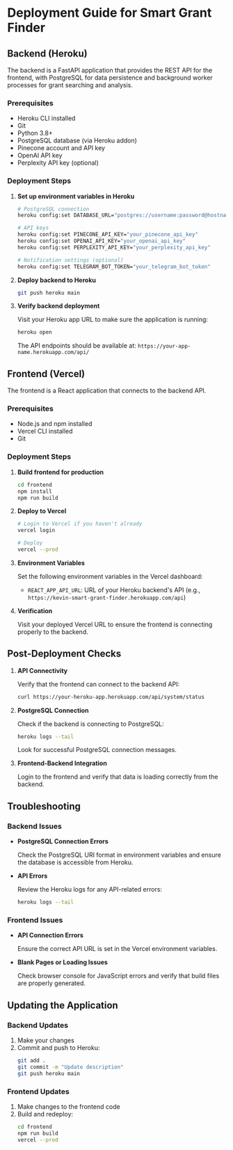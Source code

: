 # Deployment Guide for Smart Grant Finder

## Backend (Heroku)

The backend is a FastAPI application that provides the REST API for the frontend, with PostgreSQL for data persistence and background worker processes for grant searching and analysis.

### Prerequisites

- Heroku CLI installed
- Git
- Python 3.8+
- PostgreSQL database (via Heroku addon)
- Pinecone account and API key
- OpenAI API key
- Perplexity API key (optional)

### Deployment Steps

1. **Set up environment variables in Heroku**

   ```bash
   # PostgreSQL connection
   heroku config:set DATABASE_URL="postgres://username:password@hostname:port/dbname"
   
   # API keys
   heroku config:set PINECONE_API_KEY="your_pinecone_api_key"
   heroku config:set OPENAI_API_KEY="your_openai_api_key"
   heroku config:set PERPLEXITY_API_KEY="your_perplexity_api_key"
   
   # Notification settings (optional)
   heroku config:set TELEGRAM_BOT_TOKEN="your_telegram_bot_token"
   ```

2. **Deploy backend to Heroku**

   ```bash
   git push heroku main
   ```

3. **Verify backend deployment**

   Visit your Heroku app URL to make sure the application is running:
   
   ```bash
   heroku open
   ```
   
   The API endpoints should be available at: `https://your-app-name.herokuapp.com/api/`

## Frontend (Vercel)

The frontend is a React application that connects to the backend API.

### Prerequisites

- Node.js and npm installed
- Vercel CLI installed
- Git

### Deployment Steps

1. **Build frontend for production**

   ```bash
   cd frontend
   npm install
   npm run build
   ```

2. **Deploy to Vercel**

   ```bash
   # Login to Vercel if you haven't already
   vercel login
   
   # Deploy
   vercel --prod
   ```

3. **Environment Variables**

   Set the following environment variables in the Vercel dashboard:
   
   - `REACT_APP_API_URL`: URL of your Heroku backend's API (e.g., `https://kevin-smart-grant-finder.herokuapp.com/api`)

4. **Verification**

   Visit your deployed Vercel URL to ensure the frontend is connecting properly to the backend.

## Post-Deployment Checks

1. **API Connectivity**

   Verify that the frontend can connect to the backend API:
   
   ```bash
   curl https://your-heroku-app.herokuapp.com/api/system/status
   ```

2. **PostgreSQL Connection**

   Check if the backend is connecting to PostgreSQL:
   
   ```bash
   heroku logs --tail
   ```
   
   Look for successful PostgreSQL connection messages.

3. **Frontend-Backend Integration**

   Login to the frontend and verify that data is loading correctly from the backend.

## Troubleshooting

### Backend Issues

- **PostgreSQL Connection Errors**
  
  Check the PostgreSQL URI format in environment variables and ensure the database is accessible from Heroku.

- **API Errors**
  
  Review the Heroku logs for any API-related errors:
  
  ```bash
  heroku logs --tail
  ```

### Frontend Issues

- **API Connection Errors**
  
  Ensure the correct API URL is set in the Vercel environment variables.

- **Blank Pages or Loading Issues**
  
  Check browser console for JavaScript errors and verify that build files are properly generated.

## Updating the Application

### Backend Updates

1. Make your changes
2. Commit and push to Heroku:
   ```bash
   git add .
   git commit -m "Update description"
   git push heroku main
   ```

### Frontend Updates

1. Make changes to the frontend code
2. Build and redeploy:
   ```bash
   cd frontend
   npm run build
   vercel --prod
   ```